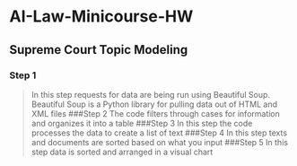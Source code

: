 # AI-Law-Minicourse-HW
## Supreme Court Topic Modeling 
### Step 1
> In this step requests for data are being run using Beautiful Soup. Beautiful Soup is a Python library for pulling data out of HTML and XML files
###Step 2
> The code filters through cases for information and organizes it into a table 
###Step 3
> In this step the code processes the data to create a list of text 
###Step 4
> In this step texts and documents are sorted based on what you input 
###Step 5
> In this step data is sorted and arranged in a visual chart 